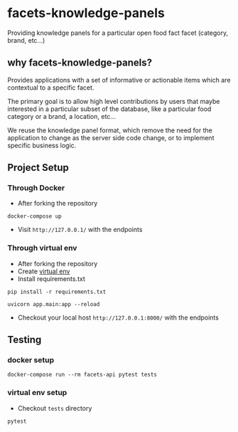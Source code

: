 # facets-knowledge-panels
Providing knowledge panels for a particular open food fact facet (category, brand, etc...)

## why facets-knowledge-panels?

Provides applications with a set of informative or actionable items which are contextual to a specific facet.

The primary goal is to allow high level contributions by users that maybe interested in a particular subset of the database, like a particular food category or a brand, a location, etc...

We reuse the knowledge panel format, which remove the need for the application to change as the server side code change, or to implement specific business logic.


## Project Setup

### Through Docker

- After forking the repository
```
docker-compose up
```
- Visit `http://127.0.0.1/` with the endpoints

### Through virtual env

- After forking the repository
- Create [virtual env](https://docs.python.org/3/library/venv.html)
- Install requirements.txt
```
pip install -r requirements.txt
```
```
uvicorn app.main:app --reload
```
- Checkout your local host `http://127.0.0.1:8000/` with the endpoints

## Testing

### docker setup
```
docker-compose run --rm facets-api pytest tests
```

### virtual env setup
- Checkout `tests` directory
```
pytest 
```

